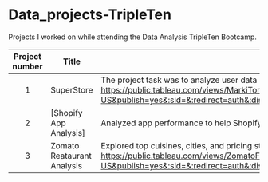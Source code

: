# Data_projects-TripleTen
Projects I worked on while attending the Data Analysis TripleTen Bootcamp.


| Project number | Title | Description |
| :-----------: | ----------- |----------- |
| 1 | SuperStore| The project task was to analyze user data and find possible causes for the company’s low CR and retention rate. https://public.tableau.com/views/MarkiTorres_DataVisualizationProject/ProfitPerformanceDashboard?:language=en-US&publish=yes&:sid=&:redirect=auth&:display_count=n&:origin=viz_share_link|
| 2 | [Shopify App Analysis] | Analyzed app performance to help Shopify merchants choose effective apps using KPIs, filters, and charts. |
| 3 | Zomato Reataurant Analysis | Explored top cuisines, cities, and pricing strategies to improve restaurant revenue across India. https://public.tableau.com/views/ZomatoFinalProject_17475999726730/Story1?:language=en-US&publish=yes&:sid=&:redirect=auth&:display_count=n&:origin=viz_share_link |
